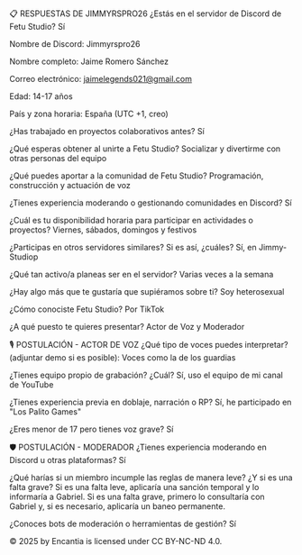 📋 RESPUESTAS DE JIMMYRSPRO26
¿Estás en el servidor de Discord de Fetu Studio?
Sí

Nombre de Discord:
Jimmyrspro26

Nombre completo:
Jaime Romero Sánchez

Correo electrónico:
jaimelegends021@gmail.com

Edad:
14-17 años

País y zona horaria:
España (UTC +1, creo)

¿Has trabajado en proyectos colaborativos antes?
Sí

¿Qué esperas obtener al unirte a Fetu Studio?
Socializar y divertirme con otras personas del equipo

¿Qué puedes aportar a la comunidad de Fetu Studio?
Programación, construcción y actuación de voz

¿Tienes experiencia moderando o gestionando comunidades en Discord?
Sí

¿Cuál es tu disponibilidad horaria para participar en actividades o proyectos?
Viernes, sábados, domingos y festivos

¿Participas en otros servidores similares? Si es así, ¿cuáles?
Sí, en Jimmy-Studiop

¿Qué tan activo/a planeas ser en el servidor?
Varias veces a la semana

¿Hay algo más que te gustaría que supiéramos sobre ti?
Soy heterosexual

¿Cómo conociste Fetu Studio?
Por TikTok

¿A qué puesto te quieres presentar?
Actor de Voz y Moderador

🎙️ POSTULACIÓN - ACTOR DE VOZ
¿Qué tipo de voces puedes interpretar? (adjuntar demo si es posible):
Voces como la de los guardias

¿Tienes equipo propio de grabación? ¿Cuál?
Sí, uso el equipo de mi canal de YouTube

¿Tienes experiencia previa en doblaje, narración o RP?
Sí, he participado en "Los Palito Games"

¿Eres menor de 17 pero tienes voz grave?
Sí

🛡️ POSTULACIÓN - MODERADOR
¿Tienes experiencia moderando en Discord u otras plataformas?
Sí

¿Qué harías si un miembro incumple las reglas de manera leve? ¿Y si es una falta grave?
Si es una falta leve, aplicaría una sanción temporal y lo informaría a Gabriel.
Si es una falta grave, primero lo consultaría con Gabriel y, si es necesario, aplicaría un baneo permanente.

¿Conoces bots de moderación o herramientas de gestión?
Sí

© 2025 by Encantia is licensed under CC BY-NC-ND 4.0.

